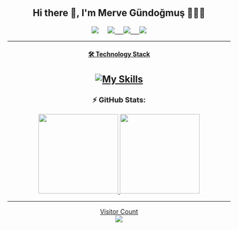 <div id="header" align="center">

<h2 align='center'> Hi there 👋, I'm Merve Gündoğmuş 👩🏼‍💻 </h2>

<p align='center'>
 <a href="mailto:mervegundogmus@outlook.com"><img src="https://img.shields.io/badge/Outlook-0078D4.svg?&style=for-the-badge&logo=microsoft%20outlook&logoColor=white" /></a>&nbsp;&nbsp;&nbsp;&nbsp;
 <a href="https://www.linkedin.com/in/mervegundogmus/"><img src="https://img.shields.io/badge/linkedin-%230077B5.svg?&style=for-the-badge&logo=linkedin&logoColor=white" /</a>&nbsp;&nbsp;&nbsp;&nbsp;
<a href="https://twitter.com/gundogmusmerve"><img src="https://img.shields.io/badge/twitter-%231DA1F2.svg?&style=for-the-badge&logo=twitter&logoColor=white" /</a>&nbsp;&nbsp;&nbsp;&nbsp;  
<a href="https://www.hackerrank.com/mervegundogmus"><img src="https://img.shields.io/badge/hackerrank-00CC66.svg?&style=for-the-badge&logo=hackerrank&logoColor=white" />      

 ---
#### 🛠 Technology Stack

[![My Skills](https://skillicons.dev/icons?i=java,spring,python,html,css,react,mysql,mongodb,idea,eclipse)](https://skillicons.dev)
 ---
 
 ### :zap: GitHub Stats:

<div align="height">
  <a href="https://github.com/mervegundogmus">
  <img height="180em" src="https://github-readme-stats.vercel.app/api?username=mervegundogmus&show_icons=true&theme=dark&include_all_commits=true&count_private=true"/>
  <img height="180em" src="https://github-readme-stats.vercel.app/api/top-langs/?username=mervegundogmus&theme=dark&layout=compact"/>
</div>
 
 ---
 
 <p align="center"> 
  Visitor Count<br>
  <img src="https://profile-counter.glitch.me/mervegundogmus/count.svg" />
</p>

</div>
